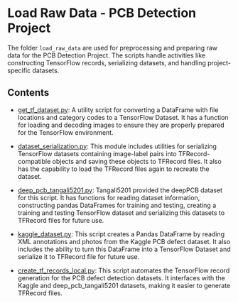 # Load Raw Data - PCB Detection Project

The folder `load_raw_data` are used for preprocessing and preparing raw data for the PCB Detection Project. The scripts handle activities like constructing TensorFlow records, serializing datasets, and handling project-specific datasets.

## Contents

- [get_tf_dataset.py](get_tf_dataset.py): A utility script for converting a DataFrame with file locations and category codes to a TensorFlow Dataset. It has a function for loading and decoding images to ensure they are properly prepared for the TensorFlow environment.

- [dataset_serialization.py](dataset_serialization.py): This module includes utilities for serializing TensorFlow datasets containing image-label pairs into TFRecord-compatible objects and saving these objects to TFRecord files. It also has the capability to load the TFRecord files again to recreate the dataset.

- [deep_pcb_tangali5201.py](deep_pcb_tangali5201.py): Tangali5201 provided the deepPCB dataset for this script. It has functions for reading dataset information, constructing pandas DataFrames for training and testing, creating a training and testing TensorFlow dataset and serializing this datasets to TFRecord files for future use.

- [kaggle_dataset.py](kaggle_dataset.py): This script creates a Pandas DataFrame by reading XML annotations and photos from the Kaggle PCB defect dataset. It also includes the ability to turn this DataFrame into a TensorFlow Dataset and serialize it to TFRecord file for future use.

- [create_tf_records_local.py](create_tf_records_local.py): This script automates the TensorFlow record generation for the PCB defect detection datasets. It interfaces with the Kaggle and deep_pcb_tangali5201 datasets, making it easier to generate TFRecord files. 
